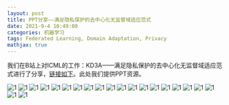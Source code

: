 ```yaml
---
layout: post
title: PPT分享——满足隐私保护的去中心化无监督域适应范式
date: 2021-9-4 10:49:00
categories: 机器学习
tags: Federated Learning, Domain Adaptation, Privacy
mathjax: true
---
```


我们在B站上对ICML的工作：KD3A——满足隐私保护的去中心化无监督域适应范式进行了分享，[链接如下](https://www.bilibili.com/video/BV1k54y1n7AP)。此处我们提供PPT资源。








![1](../../images/kd3a/pre%20(1).jpg)
![1](../../images/kd3a/pre%20(2).jpg)
![1](../../images/kd3a/pre%20(3).jpg)
![1](../../images/kd3a/pre%20(4).jpg)
![1](../../images/kd3a/pre%20(5).jpg)
![1](../../images/kd3a/pre%20(6).jpg)
![1](../../images/kd3a/pre%20(7).jpg)
![1](../../images/kd3a/pre%20(8).jpg)
![1](../../images/kd3a/pre%20(9).jpg)
![1](../../images/kd3a/pre%20(10).jpg)
![1](../../images/kd3a/pre%20(11).jpg)
![1](../../images/kd3a/pre%20(13).jpg)
![1](../../images/kd3a/pre%20(14).jpg)
![1](../../images/kd3a/pre%20(15).jpg)
![1](../../images/kd3a/pre%20(16).jpg)
![1](../../images/kd3a/pre%20(17).jpg)
![1](../../images/kd3a/pre%20(18).jpg)
![1](../../images/kd3a/pre%20(19).jpg)
![1](../../images/kd3a/pre%20(20).jpg)
![1](../../images/kd3a/pre%20(21).jpg)
![1](../../images/kd3a/pre%20(22).jpg)



